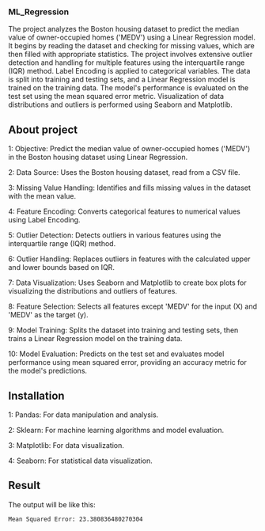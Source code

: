 ### ML_Regression

The project analyzes the Boston housing dataset to predict the median value of owner-occupied homes ('MEDV') using a Linear Regression model. It begins by reading the dataset and checking for missing values, which are then filled with appropriate statistics. The project involves extensive outlier detection and handling for multiple features using the interquartile range (IQR) method. Label Encoding is applied to categorical variables. The data is split into training and testing sets, and a Linear Regression model is trained on the training data. The model's performance is evaluated on the test set using the mean squared error metric. Visualization of data distributions and outliers is performed using Seaborn and Matplotlib.

## About project
1: Objective: Predict the median value of owner-occupied homes ('MEDV') in the Boston housing dataset using Linear Regression.

2: Data Source: Uses the Boston housing dataset, read from a CSV file.

3: Missing Value Handling: Identifies and fills missing values in the dataset with the mean value.

4: Feature Encoding: Converts categorical features to numerical values using Label Encoding.

5: Outlier Detection: Detects outliers in various features using the interquartile range (IQR) method.

6: Outlier Handling: Replaces outliers in features with the calculated upper and lower bounds based on IQR.

7: Data Visualization: Uses Seaborn and Matplotlib to create box plots for visualizing the distributions and outliers of features.

8: Feature Selection: Selects all features except 'MEDV' for the input (X) and 'MEDV' as the target (y).

9: Model Training: Splits the dataset into training and testing sets, then trains a Linear Regression model on the training data.

10: Model Evaluation: Predicts on the test set and evaluates model performance using mean squared error, providing an accuracy metric for the model's predictions.

## Installation
1: Pandas: For data manipulation and analysis.

2: Sklearn: For machine learning algorithms and model evaluation.

3: Matplotlib: For data visualization.

4: Seaborn: For statistical data visualization.

## Result
The output will be like this:
```
Mean Squared Error: 23.380836480270304
```
